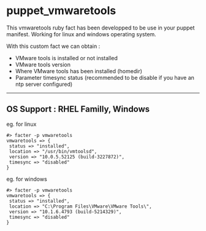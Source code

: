 ﻿# puppet_vmwaretools

This vmwaretools ruby fact has been developped to be use in your puppet manifest.
Working for linux and windows operating system.


With this custom fact we can obtain : 

 - VMware tools is installed or not installed
 - VMware tools version
 - Where VMware tools has been installed (homedir)
 - Parameter timesync status (recommended to be disable if you have an ntp server configured)
 
 
 ---
 OS Support  : RHEL Familly, Windows  
 ---
 
 eg. for linux
 ```
#> facter -p vmwaretools
vmwaretools => {
  status => "installed",
  location => "/usr/bin/vmtoolsd",
  version => "10.0.5.52125 (build-3227872)",
  timesync => "disabled"
}
 ```
 
eg. for windows
 ```
 #> facter -p vmwaretools
 vmwaretools => {
  status => "installed",
  location => "C:\Program Files\VMware\VMware Tools\",
  version => "10.1.6.4793 (build-5214329)",
  timesync => "disabled"
}
 ```
